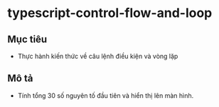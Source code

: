 # typescript-control-flow-and-loop
## Mục tiêu
- Thực hành kiến thức về câu lệnh điều kiện và vòng lặp

## Mô tả
- Tính tổng 30 số nguyên tố đầu tiên và hiển thị lên màn hình.
